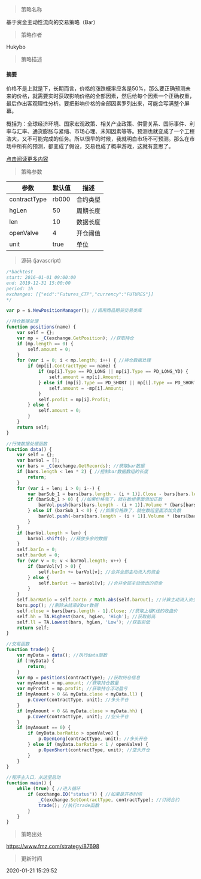 
> 策略名称

基于资金主动性流向的交易策略（Bar）

> 策略作者

Hukybo

> 策略描述

#### 摘要
价格不是上就是下，长期而言，价格的涨跌概率应各是50%，那么要正确预测未来的价格，就需要实时获取影响价格的全部因素，然后给每个因素一个正确权重，最后作出客观理性分析。要把影响价格的全部因素罗列出来，可能会写满整个屏幕。

概括为：全球经济环境、国家宏观政策、相关产业政策、供需关系、国际事件、利率与汇率、通货膨胀与紧缩、市场心理、未知因素等等。预测也就变成了一个工程浩大，又不可能完成的任务。所以很早的时候，我就明白市场不可预测。那么在市场中所有的预测，都变成了假设，交易也成了概率游戏，这就有意思了。

[点击阅读更多内容](https://www.fmz.com/bbs-topic/4961)

> 策略参数



|参数|默认值|描述|
|----|----|----|
|contractType|rb000|合约类型|
|hgLen|50|周期长度|
|len|10|数据长度|
|openValve|4|开仓阈值|
|unit|true|单位|


> 源码 (javascript)

``` javascript
/*backtest
start: 2016-01-01 09:00:00
end: 2019-12-31 15:00:00
period: 1h
exchanges: [{"eid":"Futures_CTP","currency":"FUTURES"}]
*/

var p = $.NewPositionManager(); //调用商品期货交易类库

//持仓数据处理
function positions(name) {
    var self = {};
    var mp = _C(exchange.GetPosition); //获取持仓
    if (mp.length == 0) {
        self.amount = 0;
    }
    for (var i = 0; i < mp.length; i++) { //持仓数据处理
        if (mp[i].ContractType == name) {
            if (mp[i].Type == PD_LONG || mp[i].Type == PD_LONG_YD) {
                self.amount = mp[i].Amount;
            } else if (mp[i].Type == PD_SHORT || mp[i].Type == PD_SHORT_YD) {
                self.amount = -mp[i].Amount;
            }
            self.profit = mp[i].Profit;
        } else {
            self.amount = 0;
        }
    }
    return self;
}

//行情数据处理函数
function data() {
    var self = {};
    var barVol = [];
    var bars = _C(exchange.GetRecords); //获取bar数据
    if (bars.length < len * 2) { //控制bar数据数组的长度
        return;
    }
    for (var i = len; i > 0; i--) {
        var barSub_1 = bars[bars.length - (i + 1)].Close - bars[bars.length - (i + 2)].Close; //计算当前收盘价与上个bar收盘价的价差
        if (barSub_1 > 0) { //如果价格涨了，就在数组里面添加正数
            barVol.push(bars[bars.length - (i + 1)].Volume * (bars[bars.length - (i + 1)].High - bars[bars.length - (i + 1)].Low));
        } else if (barSub_1 < 0) { //如果价格跌了，就在数组里面添加负数
            barVol.push(-bars[bars.length - (i + 1)].Volume * (bars[bars.length - (i + 1)].High - bars[bars.length - (i + 1)].Low));
        }
    }
    if (barVol.length > len) {
        barVol.shift(); //释放多余的数据
    }
    self.barIn = 0;
    self.barOut = 0;
    for (var v = 0; v < barVol.length; v++) {
        if (barVol[v] > 0) {
            self.barIn += barVol[v]; //合并全部主动流入的资金
        } else {
            self.barOut -= barVol[v]; //合并全部主动流出的资金
        }
    }
    self.barRatio = self.barIn / Math.abs(self.barOut); //计算主动流入资金与主动流出资金的比值
    bars.pop(); //删除未结束的bar数据
    self.close = bars[bars.length - 1].Close; //获取上根K线的收盘价
    self.hh = TA.Highest(bars, hgLen, 'High'); //获取前高
    self.ll = TA.Lowest(bars, hgLen, 'Low'); //获取前低
    return self;
}

//交易函数
function trade() {
    var myData = data(); //执行data函数
    if (!myData) {
        return;
    }
    var mp = positions(contractType); //获取持仓信息
    var myAmount = mp.amount; //获取持仓数量
    var myProfit = mp.profit; //获取持仓浮动盈亏
    if (myAmount > 0 && myData.close < myData.ll) {
        p.Cover(contractType, unit); //多头平仓
    }
    if (myAmount < 0 && myData.close > myData.hh) {
        p.Cover(contractType, unit); //空头平仓
    }
    if (myAmount == 0) {
        if (myData.barRatio > openValve) {
            p.OpenLong(contractType, unit); //多头开仓
        } else if (myData.barRatio < 1 / openValve) {
            p.OpenShort(contractType, unit); //空头开仓
        }
    }
}

//程序主入口，从这里启动
function main() {
    while (true) { //进入循环
        if (exchange.IO("status")) { //如果是开市时间
            _C(exchange.SetContractType, contractType); //订阅合约
            trade(); //执行trade函数
        }
    }
}
```

> 策略出处

https://www.fmz.com/strategy/87698

> 更新时间

2020-01-21 15:29:52

